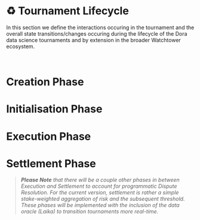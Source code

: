 # ♻️ Tournament Lifecycle

In this section we define the interactions occuring in the tournament and the overall state transitions/changes occuring during the lifecycle of the Dora data science tournaments and by extension in the broader Watchtower ecosystem.

</br>

# Creation Phase


# Initialisation Phase


# Execution Phase


# Settlement Phase



> _**Please Note** that there will be a couple other phases in between Execution and Settlement to account for programmatic Dispute Resolution. For the current version, settlement is rather a simple stake-weighted aggregation of risk and the subsequent threshold. These phases will be implemented with the inclusion of the data oracle (Laika) to transition tournaments more real-time._